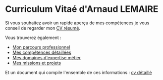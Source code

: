 # Curriculum Vitaé d'Arnaud LEMAIRE

Si vous souhaitez avoir un rapide aperçu de mes compétences je vous conseil de regarder mon [CV résumé](cv-summary).

Vous trouverez également : 
* [Mon parcours professionnel](career)
* [Mes compétences détaillées](skills)
* [Mes domaines d'expertise métier](business-domain)
* [Mes missions et projets](missions-projects)

Et un document qui compile l'ensemble de ces informations : [cv détaillé](cv-detailed)
